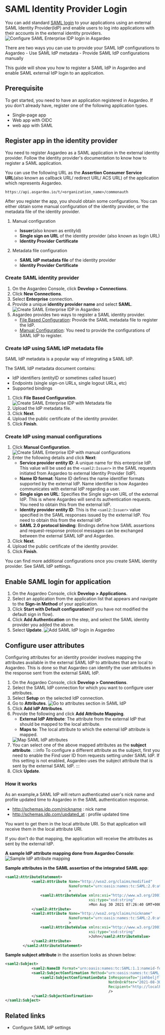 # SAML Identity Provider Login
You can add standard [SAML login](https://docs.oasis-open.org/security/saml/v2.0/saml-core-2.0-os.pdf) to your applications using an external SAML Identity Provider(IdP) and enable users to log into applications with their accounts in the external identity providers.
<img class="borderless-img" :src="$withBase('/assets/img/guides/idp/saml-enterprise-idp/configure-login.png')" alt="Configure SAML Enterprise IDP login in Asgardeo">

There are two ways you can use to provide your SAML IdP configurations to Asgardeo
    - Use SAML IdP metadata
    - Provide SAML IdP configurations manually

This guide will show you how to register a SAML IdP in Asgardeo and enable SAML external IdP login to an application.

## Prerequisite

To get started, you need to have an application registered in Asgardeo. If you don't already have, register one of the following application types.

-   <a :href="$withBase('/guides/applications/spa/register-single-page-app/')">Single-page app</a>
-   <a :href="$withBase('/guides/applications/web-app/register-oidc-web-app/')">Web app with OIDC</a>
-   <a :href="$withBase('/guides/applications/web-app/register-saml-web-app/')">web app with SAML</a>

## Register app in the identity provider
You need to register Asgardeo as a SAML application in the external identity provider. Follow the identity provider's documentation to know how to register a SAML application.

You can use the following URL as the **Assertion Consumer Service URL**(also known as callback URL/ redirect URL/ ACS URL) of the application which represents Asgardeo. 
``` no-line-numbers
https://api.asgardeo.io/t/<organization_name>/commonauth
```

After you register the app, you should obtain some configurations. You can either obtain some manual configuration of the identity provider, or the metadata file of the identity provider.
1. Manual configuration 
    - **Issuer**(also known as entityId)
    - **Single sign on URL** of the identity provider (also known as login URL)
    - **Identity Provider Certificate**

2. Metadata file configuration
    - **SAML IdP metadata file** of the identity provider
    - **Identity Provider Certificate**

### Create SAML identity provider
1. On the Asgardeo Console, click **Develop > Connections**.
2. Click **New Connections**.
3. Select **Enterprise**  connection.
4. Provide a unique **identity provider name** and select **SAML**.
   <img :src="$withBase('/assets/img/guides/idp/saml-enterprise-idp/register-saml-idp.png')" alt="Create SAML Enterprise IDP in Asgardeo">
5. Asgardeo provides two ways to register a SAML identity provider.
     - [File Based Configuration](#create-idp-using-saml-idp-metadata-file): Provide the SAML metadata file to register the IdP.
     - [Manual Configuration](#create-idp-using-manual-configurations): You need to provide the configurations of SAML IdP to register.
       
### Create IdP using SAML IdP metadata file

SAML IdP metadata is a popular way of integrating a SAML IdP.

The SAML IdP metadata document contains:  
   - IdP identifiers (entityID or sometimes called Issuer)
   - Endpoints (single sign-on URLs, single logout URLs, etc)
   - Supported bindings
    
1. Click **File Based Configuration**.
   <img :src="$withBase('/assets/img/guides/idp/saml-enterprise-idp/register-saml-idp-with-metafile.png')" alt="Create SAML Enterprise IDP with Metadata file">
2. Upload the IdP metadata file.
3. Click **Next**.
4. Upload the public certificate of the identity provider.
5. Click **Finish**.

### Create IdP using manual configurations
1. Click **Manual Configuration**.
      <img :src="$withBase('/assets/img/guides/idp/saml-enterprise-idp/register-saml-idp-with-manual-config.png')" alt="Create SAML Enterprise IDP with manual configurations">
2. Enter the following details and click **Next**:
     - **Service provider entity ID**: A unique name for this enterprise IdP. This value will be used as the `<saml2:Issuer>` in the SAML requests initiated from Asgardeo to external Identity Provider (IdP).
     - **Name ID format**: Name ID defines the name identifier formats supported by the external IdP. Name identifier is how Asgardeo communicates with external IdP regarding a user. 
     - **Single sign on URL**: Specifies the Single sign-on URL of the external IdP. This is where Asgardeo will send its authentication requests. You need to obtain this from the external IdP.
     - **Identity provider entity ID**: This is the `<saml2:Issuer>` value specified in the SAML responses issued by the external IdP. You need to obtain this from the external IdP.
     - **SAML 2.0 protocol binding**: Bindings define how SAML assertions and request-response protocol messages can be exchanged between the external SAML IdP and Asgardeo.
3. Click **Next**.
4. Upload the public certificate of the identity provider.
5. Click **Finish**.

You can find more additional configurations once you create SAML identity provider. See <a :href="$withBase('/references/idp-settings/saml-settings-for-idp')">SAML IdP settings</a>.
  
## Enable SAML login for application
1. On the Asgardeo Console, click **Develop > Applications**.
2. Select an application from the application list that appears and navigate to the **Sign-in Method** of your application.
3. Click **Start with Default configuration**(If you have not modified the default sign in flow).
4. Click **Add Authentication** on the step, and select the SAML identity provider you added the above.
5. Select **Update**.
    <img :src="$withBase('/assets/img/guides/idp/saml-enterprise-idp/enable-saml-enterprise-login-with-basic.png')" alt="Add SAML IdP login in Asgardeo">

## Configure user attributes

Configuring attributes for an identity provider involves mapping the attributes available in the external SAML IdP to attributes that are local to Asgardeo. 
This is done so that Asgardeo can identify the user attributes in the response sent from the external SAML IdP. 

1. On the Asgardeo Console, click **Develop > Connections**.
2. Select the SAML IdP connection for which you want to configure user attributes.
3. Select **Setup** on the selected IdP connection.
4. Go to **Attributes**.
    <img :src="$withBase('/assets/img/guides/idp/saml-enterprise-idp/go-to-user-attribute-page.png')" alt="Go to attributes section in SAML IdP">
5. Click **Add IdP Attributes**.
6. Provide the following and click **Add Attribute Mapping**.
    - **External IdP Attribute**: The attribute from the external IdP that should be mapped to the local attribute.
    - **Maps to**: The local attribute to which the external IdP attribute is mapped.
    <img :src="$withBase('/assets/img/guides/idp/saml-enterprise-idp/map-saml-idp-attributes.png')" alt="Map SAML IdP attributes">
7. You can select one of the above mapped attributes as the **subject attribute**. 
    :::info
     To configure a different attribute as the subject, first you need to enable the <a :href="$withBase('/references/idp-settings/saml-settings-for-idp/#find-user-id-from-requests')">Find user ID from requests</a> setting under SAML IdP.
     If this setting is not enabled, Asgardeo uses the subject attribute that is sent by the external SAML IdP.
    ::: 
8. Click **Update**.

### How it works 
As an example,a SAML IdP will return authenticated user's nick name and profile updated time to Asgardeo in the SAML authentication response.
- http://schemas.idp.com/nickname   : nick name
- http://schemas.idp.com/updated_at : profile updated time

You want to get them in the local attribute URI. So that application will receive them in the local attribute URI. 

If you don't do that mapping, the application will receive the attributes as sent by the external IdP.

**A sample IdP attribute mapping done from Asgardeo Console**:
 <img :src="$withBase('/assets/img/guides/idp/saml-enterprise-idp/sample-attribute-mapping.png')" alt="Sample IdP attribute mapping">

**Sample attributes in the SAML assertion of the integrated SAML app**:
```xml no-line-numbers
<saml2:AttributeStatement>
            <saml2:Attribute Name="http://wso2.org/claims/modified"
                             NameFormat="urn:oasis:names:tc:SAML:2.0:attrname-format:basic"
                             >
                <saml2:AttributeValue xmlns:xsi="http://www.w3.org/2001/XMLSchema-instance"
                                      xsi:type="xsd:string"
                                      >Mon Aug 30 2021 07:26:40 GMT+0000 (Coordinated Universal Time)</saml2:AttributeValue>
            </saml2:Attribute>
            <saml2:Attribute Name="http://wso2.org/claims/nickname"
                             NameFormat="urn:oasis:names:tc:SAML:2.0:attrname-format:basic"
                             >
                <saml2:AttributeValue xmlns:xsi="http://www.w3.org/2001/XMLSchema-instance"
                                      xsi:type="xsd:string"
                                      >John</saml2:AttributeValue>
            </saml2:Attribute>
        </saml2:AttributeStatement>
```

**Sample subject attribute** in the assertion looks as shown below:

```xml no-line-numbers
<saml2:Subject>
            <saml2:NameID Format="urn:oasis:names:tc:SAML:1.1:nameid-format:emailAddress">John</saml2:NameID>
            <saml2:SubjectConfirmation Method="urn:oasis:names:tc:SAML:2.0:cm:bearer">
                <saml2:SubjectConfirmationData InResponseTo="jimhbeljflkppacldhnjcfjkhoobkddhngnkamom"
                                               NotOnOrAfter="2021-08-30T09:49:21.336Z"
                                               Recipient="http://localhost:8081/sample-app/home.jsp"
                                               />
            </saml2:SubjectConfirmation>
</saml2:Subject>
```

## Related links
- <a :href="$withBase('/references/idp-settings/saml-settings-for-idp/')">Configure SAML IdP settings</a>
